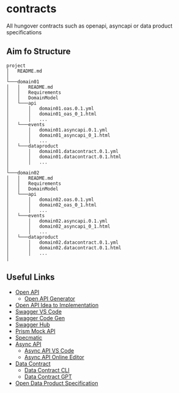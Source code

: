 # contracts
All hungover contracts such as openapi, asyncapi or data product specifications

## Aim fo Structure

```
project
│   README.md   
│
└───domain01
│   │   README.md 
│   │   Requirements
│   │   DomainModel
│   └───api
│       │   domain01.oas.0.1.yml
│       │   domain01_oas_0_1.html
│       │   ...
│   └───events
│       │   domain01.asyncapi.0.1.yml
│       │   domain01_asyncapi_0_1.html
│       │   ...
│   └───dataproduct
│       │   domain01.datacontract.0.1.yml
│       │   domain01.datacontract.0.1.html
│       │   ...
│   
└───domain02
│   │   README.md 
│   │   Requirements
│   │   DomainModel
│   └───api
│       │   domain02.oas.0.1.yml
│       │   domain02_oas_0_1.html
│       │   ...
│   └───events
│       │   domain02.asyncapi.0.1.yml
│       │   domain02_asyncapi_0_1.html
│       │   ...
│   └───dataproduct
│       │   domain02.datacontract.0.1.yml
│       │   domain02.datacontract.0.1.html
│       │   ...
│  
```

## Useful Links

* [Open API](https://www.openapis.org/)
  * [Open API Generator](https://openapi-generator.tech/)
* [Open API Idea to Implementation](https://www.youtube.com/watch?v=JEBd78U9aBo&t=1728s&pp=ygUIb3BlbiBhcGk%3D)
* [Swagger VS Code](https://marketplace.visualstudio.com/items?itemName=42Crunch.vscode-openapi)
* [Swagger Code Gen](https://swagger.io/tools/swagger-codegen/)
* [Swagger Hub](https://swagger.io/tools/swaggerhub/)
* [Prism Mock API](https://docs.stoplight.io/docs/prism/674b27b261c3c-prism-overview)
* [Specmatic](https://specmatic.io/)
* [Async API](https://www.asyncapi.com/en)
  * [Async API VS Code](https://marketplace.visualstudio.com/items?itemName=asyncapi.asyncapi-preview)
  * [Async API Online Editor](https://studio.asyncapi.com/)
* [Data Contract](https://datacontract.com/)
  * [Data Contract CLI](https://cli.datacontract.com/)
  * [Data Contract GPT](https://gpt.datacontract.com/)
* [Open Data Product Specification](https://opendataproducts.org/)
